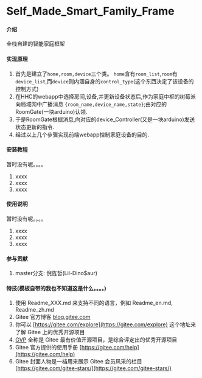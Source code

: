 # Self_Made_Smart_Family_Frame

#### 介绍

全栈自建的智能家庭框架

#### 实现原理

1.  首先是建立了`home,room,device`三个类。
    `home`含有`room_list`,`room`有`device_list`,而`device`则内涵自身的`control_type`(这个东西决定了该设备的控制方式)
2.  在HHC的webapp中选择房间,设备,并更新设备状态后,作为家庭中枢的树莓派向局域网中广播消息 `{room_name,device_name,state}`;由对应的RoomGate(一块arduino)认领.
3.  于是RoomGate根据消息,向对应的device_Controller(又是一块arduino)发送状态更新的指令.
4.  经过以上几个步骤实现前端webapp控制家庭设备的目的.

#### 安装教程
暂时没有呢。。。。
1.  xxxx
2.  xxxx
3.  xxxx

#### 使用说明
暂时没有呢。。。。
1.  xxxx
2.  xxxx
3.  xxxx

#### 参与贡献

1. master分支: 倪旌哲(Lil-Dino$aur)


#### 特技(模板自带的我也不知道这是什么。。。。)

1.  使用 Readme\_XXX.md 来支持不同的语言，例如 Readme\_en.md, Readme\_zh.md
2.  Gitee 官方博客 [blog.gitee.com](https://blog.gitee.com)
3.  你可以 [https://gitee.com/explore](https://gitee.com/explore) 这个地址来了解 Gitee 上的优秀开源项目
4.  [GVP](https://gitee.com/gvp) 全称是 Gitee 最有价值开源项目，是综合评定出的优秀开源项目
5.  Gitee 官方提供的使用手册 [https://gitee.com/help](https://gitee.com/help)
6.  Gitee 封面人物是一档用来展示 Gitee 会员风采的栏目 [https://gitee.com/gitee-stars/](https://gitee.com/gitee-stars/)
